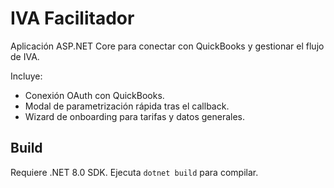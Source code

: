# IVA Facilitador

Aplicación ASP.NET Core para conectar con QuickBooks y gestionar el flujo de IVA.

Incluye:
- Conexión OAuth con QuickBooks.
- Modal de parametrización rápida tras el callback.
- Wizard de onboarding para tarifas y datos generales.


## Build
Requiere .NET 8.0 SDK. Ejecuta `dotnet build` para compilar.
